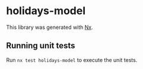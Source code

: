 # holidays-model

This library was generated with [Nx](https://nx.dev).

## Running unit tests

Run `nx test holidays-model` to execute the unit tests.
